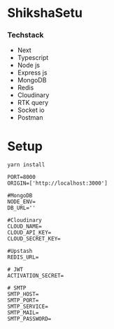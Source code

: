 # ShikshaSetu

### Techstack

- Next
- Typescript
- Node js
- Express js
- MongoDB
- Redis
- Cloudinary
- RTK query
- Socket io
- Postman

# Setup 

```
yarn install
```

```
PORT=8000
ORIGIN=['http://localhost:3000']

#MongoDB
NODE_ENV=
DB_URL=''

#Cloudinary
CLOUD_NAME=
CLOUD_API_KEY=
CLOUD_SECRET_KEY=

#Upstash
REDIS_URL=

# JWT
ACTIVATION_SECRET=

# SMTP
SMTP_HOST=
SMTP_PORT=
SMTP_SERVICE=
SMTP_MAIL=
SMTP_PASSWORD=


```